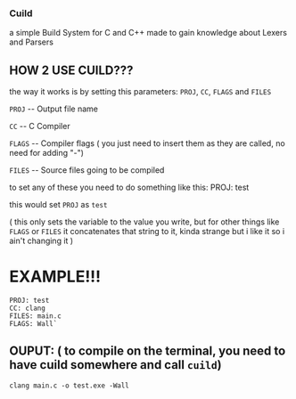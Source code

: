 ### Cuild
a simple Build System for C and C++ made to gain knowledge about Lexers and Parsers

## HOW 2 USE CUILD???
the way it works is by setting this parameters:
`PROJ`, `CC`, `FLAGS` and `FILES`

`PROJ` -- Output file name

`CC` -- C Compiler

`FLAGS` -- Compiler flags ( you just need to insert them as they are called, no need for adding "-")

`FILES` -- Source files going to be compiled

to set any of these you need to do something like this:
PROJ: test

this would set `PROJ` as `test`

( this only sets the variable to the value you write, but for other things like `FLAGS` or `FILES` it concatenates that string to it, kinda strange but i like it so i ain't changing it )

# EXAMPLE!!!
``` cuild
PROJ: test
CC: clang
FILES: main.c
FLAGS: Wall`
```

##  OUPUT: ( to compile on the terminal, you need to have cuild somewhere and call `cuild`)
`clang main.c -o test.exe -Wall`